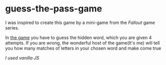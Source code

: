 # guess-the-pass-game

<p>I was inspired to create this game by a mini-game from the <em>Fallout</em> game series. 

In <a href="https://aenyearloc.github.io/guess-the-pass-game">the game</a> you have to guess the hidden word, which you are given 4 attempts. If you are wrong, the wonderful host of 
the game(It's me) will tell you how many matches of letters in your chosen word and make come true</p>

<p><em>I used vanilla JS</em></p>
